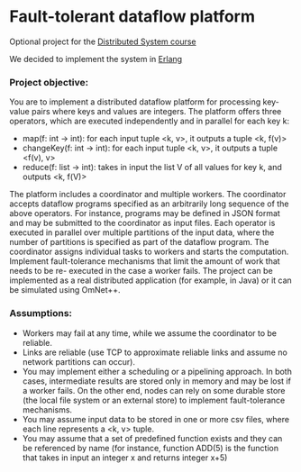 # Fault-tolerant dataflow platform

Optional project for the [Distributed System course][1]

We decided to implement the system in [Erlang](https://www.erlang.org/)

### Project objective:

You are to implement a distributed dataflow platform for processing key-value pairs where keys and values are integers.
The platform offers three operators, which are executed independently and in parallel for each key k:
- map(f: int -> int): for each input tuple <k, v>, it outputs a tuple <k, f(v)>
- changeKey(f: int -> int): for each input tuple <k, v>, it outputs a tuple <f(v), v>
- reduce(f: list<int> -> int): takes in input the list V of all values for key k, and outputs <k, f(V)>

The platform includes a coordinator and multiple workers.
The coordinator accepts dataflow programs specified as an arbitrarily long sequence of the above operators. For instance, programs may be defined in JSON format and may be submitted to the coordinator as input files. Each operator is executed in parallel over multiple partitions of the input data, where the number of partitions is specified as part of the dataflow program. The coordinator assigns individual tasks to workers and starts the computation. Implement fault-tolerance mechanisms that limit the amount of work that needs to be re- executed in the case a worker fails. The project can be implemented as a real distributed application (for example, in Java) or it can be simulated using OmNet++.
### Assumptions:
- Workers may fail at any time, while we assume the coordinator to be reliable.
- Links are reliable (use TCP to approximate reliable links and assume no network
partitions can occur).
- You may implement either a scheduling or a pipelining approach. In both cases, intermediate results are stored only in memory and may be lost if a worker fails. On the other end, nodes can rely on some durable store (the local file system or an external store) to implement fault-tolerance mechanisms.
- You may assume input data to be stored in one or more csv files, where each line represents a <k, v> tuple.
- You may assume that a set of predefined function exists and they can be referenced by name (for instance, function ADD(5) is the function that takes in input an integer x and returns integer x+5)

[1]: https://www11.ceda.polimi.it/schedaincarico/schedaincarico/controller/scheda_pubblica/SchedaPublic.do?&evn_default=evento&c_classe=744092&polij_device_category=DESKTOP&__pj0=0&__pj1=8e05c9bc851ffdc3fdcd7ab405195296
